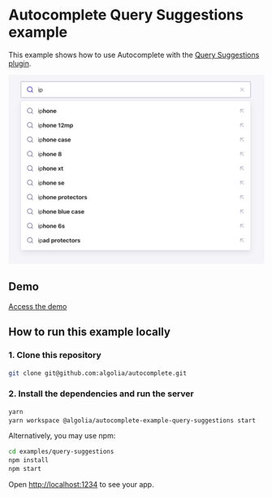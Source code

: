 # Autocomplete Query Suggestions example

This example shows how to use Autocomplete with the [Query Suggestions plugin](https://www.algolia.com/doc/ui-libraries/autocomplete/api-reference/autocomplete-plugin-query-suggestions/).

<p align="center"><img src="capture.png?raw=true" alt="A capture of the Autocomplete query suggestions example" /></p>

## Demo

[Access the demo](https://codesandbox.io/s/github/algolia/autocomplete/tree/master/examples/query-suggestions)

## How to run this example locally

### 1. Clone this repository

```sh
git clone git@github.com:algolia/autocomplete.git
```

### 2. Install the dependencies and run the server

```sh
yarn
yarn workspace @algolia/autocomplete-example-query-suggestions start
```

Alternatively, you may use npm:

```sh
cd examples/query-suggestions
npm install
npm start
```

Open <http://localhost:1234> to see your app.